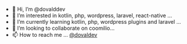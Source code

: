 - 👋 Hi, I’m @dovalddev
- 👀 I’m interested in kotlin, php, wordpress, laravel, react-native ...
- 🌱 I’m currently learning kotlin, php, wordpress plugins and laravel ...
- 💞️ I’m looking to collaborate on coomilio...
- 📫 How to reach me ... <a href="https://twitter.com/dovaldev">@dovaldev</a>

<!---
dovalddev/dovalddev is a ✨ special ✨ repository because its `README.md` (this file) appears on your GitHub profile.
You can click the Preview link to take a look at your changes.
--->
